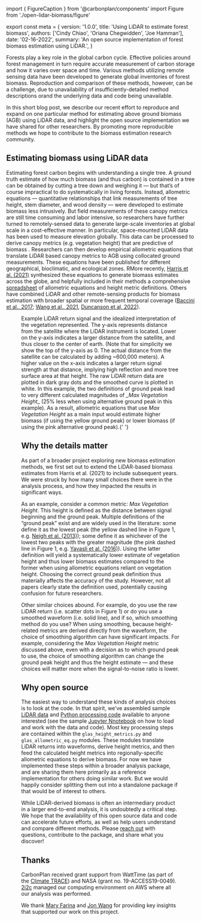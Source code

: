 import { FigureCaption } from '@carbonplan/components'
import Figure from './open-lidar-biomass/figure'

export const meta = {
  version: '1.0.0',
  title: 'Using LiDAR to estimate forest biomass',
  authors: ['Cindy Chiao', 'Oriana Chegwidden', 'Joe Hamman'],
  date: '02-16-2022',
  summary:
    'An open source implementation of forest biomass estimation using LiDAR.',
}

Forests play a key role in the global carbon cycle. Effective policies around forest management in turn require accurate measurement of carbon storage and how it varies over space and time. Various methods utilizing remote sensing data have been developed to generate global inventories of forest biomass. Reproduction and comparison of these methods, however, can be a challenge, due to unavailability of insufficiently-detailed method descriptions orand the underlying data and code being unavailable.

In this short blog post, we describe our recent effort to reproduce and expand on one particular method for estimating above ground biomass (AGB) using LiDAR data, and highlight the open source implementation we have shared for other researchers. By promoting more reproducible methods we hope to contribute to the biomass estimation research community.

## Estimating biomass using LiDAR data

Estimating forest carbon begins with understanding a single tree. A ground truth estimate of how much biomass (and thus carbon) is contained in a tree can be obtained by cutting a tree down and weighing it — but that’s of course impractical to do systematically in living forests. Instead, allometric equations — quantitative relationships that link measurements of tree height, stem diameter, and wood density — were developed to estimate biomass less intrusively. But field measurements of these canopy metrics are still time consuming and labor intensive, so researchers have further turned to remotely-sensed data to generate large-scale inventories at global scale in a cost-effective manner. In particular, space-mounted LiDAR data has been used to measure elevation globally. This data can be processed to derive canopy metrics (e.g. vegetation height) that are predictive of biomass . Researchers can then develop empirical allometric equations that translate LiDAR based canopy metrics to AGB using collocated ground measurements. These equations have been published for different geographical, bioclimatic, and ecological zones. RMore recently, [Harris et al. (2021)](https://doi.org/10.1038/s41558-020-00976-6) synthesized these equations to generate biomass estimates across the globe, and helpfully included in their methods a comprehensive [spreadsheet](https://static-content.springer.com/esm/art%3A10.1038%2Fs41558-020-00976-6/MediaObjects/41558_2020_976_MOESM3_ESM.xlsxTK) of allometric equations and height metric definitions. Others have combined LiDAR and other remote-sensing products for biomass estimation with broader spatial or more frequent temporal coverage ([Baccini et al., 2017](https://doi.org/10.1126/science.aam5962); [Wang et al., 2021](https://doi.org/10.1038/s41558-021-01027-4), [Duncanson et al, 2022](https://doi.org/10.1016/j.rse.2021.112845)).

<Figure />
<FigureCaption number={1}>
  Example LiDAR return signal and the idealized interpretation of the vegetation
  represented. The y-axis represents distance from the satellite where the LiDAR
  instrument is located. Lower on the y-axis indicates a larger distance from
  the satellite, and thus closer to the center of earth. (Note that for
  simplicity we show the top of the y-axis as 0. The actual distance from the
  satellite can be calculated by adding ~600,000 meters). A higher value on the
  x-axis indicates a larger return signal strength at that distance, implying
  high reflection and more tree surface area at that height. The raw LiDAR
  return data are plotted in dark gray dots and the smoothed curve is plotted in
  white. In this example, the two definitions of ground peak lead to very
  different calculated magnitudes of <i>_Max Vegetation Height</i>_ (25% less
  when using alternative ground peak in this example). As a result, allometric
  equations that use <i>Max Vegetation Height</i> as a main input would estimate
  higher biomass (if using the yellow ground peak) or lower biomass (if using
  the pink alternative ground peak).{' '}
</FigureCaption>

## Why the details matter

As part of a broader project exploring new biomass estimation methods, we first set out to extend the LiDAR-based biomass estimates from Harris et al. (2021) to include subsequent years. We were struck by how many small choices there were in the analysis process, and how they impacted the results in significant ways.

As an example, consider a common metric: _Max Vegetation Height_. This height is defined as the distance between signal beginning and the ground peak. Multiple definitions of the “ground peak” exist and are widely used in the literature: some define it as the lowest peak (the yellow dashed line in Figure 1, e.g. [Neigh et al. (2013)](https://doi.org/10.1016/j.rse.2013.06.019)); some define it as whichever of the lowest two peaks with the greater magnitude (the pink dashed line in Figure 1, e.g. [Yavasli et al. (2016)](https://doi.org/10.1016/j.rsase.2016.11.004)). Using the latter definition will yield a systematically lower estimate of vegetation height and thus lower biomass estimates compared to the former when using allometric equations reliant on vegetation height. Choosing the correct ground peak definition thus materially affects the accuracy of the study. However, not all papers clearly state the definition used, potentially causing confusion for future researchers.

Other similar choices abound. For example, do you use the raw LiDAR return (i.e. scatter dots in Figure 1) or do you use a smoothed waveform (i.e. solid line), and if so, which smoothing method do you use? When using smoothing, because height-related metrics are derived directly from the waveform, the choice of smoothing algorithm can have significant impacts. For example, considering the _Max Vegetation Height_ metric discussed above, even with a decision as to which ground peak to use, the choice of smoothing algorithm can change the ground peak height and thus the height estimate — and these choices will matter more when the signal-to-noise ratio is lower.

## Why open source

The easiest way to understand these kinds of analysis choices is to look at the code. In that spirit, we’ve assembled sample [LiDAR data](https://carbonplan-climatetrace.s3.us-west-2.amazonaws.com/v1/preprocessed_lidar/) and [Python processing code](https://github.com/carbonplan/trace/tree/main/carbonplan_trace/v1) available to anyone interested (see the sample [Jupyter Nnotebook](https://github.com/carbonplan/trace/blob/main/notebooks/lidar_blog_sample_notebook.ipynb) on how to load and work with the data and code). Most key processing steps are contained within the `glas_height_metrics.py` and `glas_allometric_eq.py` modules. These modules translate LiDAR returns into waveforms, derive height metrics, and then feed the calculated height metrics into regionally-specific allometric equations to derive biomass. For now we have implemented these steps within a broader analysis package, and are sharing them here primarily as a reference implementation for others doing similar work. But we would happily consider splitting them out into a standalone package if that would be of interest to others.

While LiDAR-derived biomass is often an intermediary product in a larger end-to-end analysis, it is undoubtedly a critical step. We hope that the availability of this open source data and code can accelerate future efforts, as well as help users understand and compare different methods. Please [reach out](https://github.com/carbonplan/trace/issues/new/) with questions, contribute to the package, and share what you discover!

## Thanks

CarbonPlan received grant support from WattTime (as part of the [Climate TRACE](https://www.climatetrace.org/)) and NASA (grant no. 19-ACCESS19-0049). [2i2c](https://2i2c.org/) managed our computing environment on AWS where all our analysis was performed.

We thank [Mary Farina](https://www.woodwellclimate.org/staff/mary-farina/) and [Jon Wang](https://www.jonwangetal.com/) for providing key insights that supported our work on this project.
